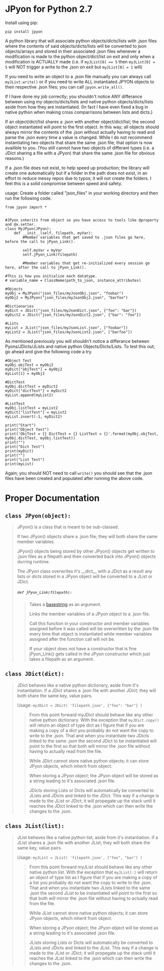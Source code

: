 # JPyon for Python 2.7

Install using pip:
```
pip install jpyon
```

A python library that will associate python objects/dicts/lists with .json files where the contents of said objects/dicts/lists will be converted to json objects/arrays and stored in their associated .json files whenever a modification is made to the python object/dict/list on exit and only when a modification is ACTUALLY made (i.e. if `myJList[0] == 5` then `myJList[0] = 5` will NOT trigger a write to the .json on exit but `myJList[0] = 1` will)

If you need to write an object to a .json file manually you can always call `myJList.write()` or if you need to write ALL instantiated JPYON objects to their respective .json files; you can call `jpyon.write_all()`.

If I have done my job correctly; you shouldn't notice ANY differance between using my objects/dicts/lists and native python objects/dicts/lists aside from how they are instantiated. (In fact I have even fixed a bug in native python when making cross comparrisons between lists and dicts.)

If an object/dict/list shares a .json with another object/dict/list; the second object instantiated will point to the first object. In this way; all objects should always mirror the contents of the .json without actually having to read and parse the .json every time a value is changed. While I do not recommend instantiating two objects that share the same .json file; that option is now availible to you. (You still cannot have two objects of differant types (i.e. a JDict sharing a file with a JPyon) that share the same .json file for obvious reasons.)

If a .json file does not exist, to help speed up production; the library will create one automatically but if a folder in the path does not exist, in an effort to reduce messy repos due to typos; it will not create the folders. I feel this is a solid compromise between speed and safety.

usage:
  Create a folder called "json_files" in your working directory and then run the following code.
```
from jpyon import *


#JPyon inherits from object so you have access to tools like @property and @x.setter.
class MyJPyon(JPyon):
    def __init__(self, filepath, myVar):
        #Member variables that get saved to .json files go here, before the call to jPyon_Link().
        
        self.myVar = myVar
        self.jPyon_Link(filepath)
        
        #Member variables that get re-initialized every session go here, after the call to jPyon_Link().
    
#This is how you initialize each datatype.
# variable_name = ClassName(path_to_json, instance_attributes)

#Objects
myObj = MyJPyon("json_files/myJsonObj.json", "foobar")
myObj2 = MyJPyon("json_files/myJsonObj2.json", "barfoo")

#Dictionaries
myDict = JDict("json_files/myJsonDict.json", {"foo": "bar"})
myDict2 = JDict("json_files/myJsonDict2.json", {"bar": "foo"})

#Lists
myList = JList("json_files/myJsonList.json", ["foobar"])
myList2 = JList("json_files/myJsonList2.json", ["barfoo"])
```
As mentioned previously you will shouldn't notice a differance between Pyons/JDicts/JLists and native python Objects/Dicts/Lists.
To test this out; go ahead and give the following code a try.
```
#Object Test
myObj.objTest = myObj2
myDict["objTest"] = myObj2
myList[1] = myObj2

#DictTest
myObj.dictTest = myDict2
myDict["dictTest"] = myDict2
myList.append(myList2)

#ListTest
myObj.listTest = myList2
myDict["listTest"] = myList2
myList.insert(-1, myDict2)

print("Start")
print("Object Test")
print('ObjTest = {} DictTest = {} ListTest = {}'.format(myObj.objTest, myObj.dictTest, myObj.listTest))
print("")
print("Dict Test")
print(myDict)
print("")
print("List Test")
print(myList)
```

Again; you should NOT need to call `write()` you should see that the .json files have been created and populated after running the above code.

# Proper Documentation

## `class JPyon(object):`

>JPyon() is a class that is meant to be sub-classed.
>
>If two JPyon() objects share a .json file; they will both share the same member variables.
>
>JPyon() objects being stored by other JPyon() objects get written to .json files as a filepath and then converted back into JPyon() objects durring runtime.
>
>The JPyon class overwrites it's \_\_dict\_\_ with a JDict as a result any lists or dicts stored in a JPyon object will be converted to a JList or JDict.
>
>##### `def jPyon_Link(filepath): `
>>Takes a [basestring](https://docs.python.org/2/library/functions.html#basestring) as an argument.
>>
>>Links the member variables of a JPyon object to a .json file.
>>
>>Call this function in your constructor and member variables assigned before it was called will be overwritten by
>>the .json file every time that object is instantiated while member variables assigned after the function call will not be.
>>
>>If your object does not have a constructor that is fine jPyon_Link() gets called in the JPyon constructor which just takes a filepath as an argument.


## `class JDict(dict):`

>JDict behaves like a native python dictionary, aside from it's instantiation.
>If a JDict shares a .json file with another JDict; they will both share the same key, value pairs.
> 
>Usage: `myJDict = JDict( 'filepath.json', {"foo": "bar"} )`
>>From this point forward myJDict should behave like any other native python dictionary. With the exception that `myJDict.copy()` will return an object of type dict as I figure that if you are making a copy of a dict you probably do not want the copy to write to the .json. That and when you instantiate two JDicts linked to the same .json the second JDict to be instantiated will point to the first so that both will mirror the .json file without having to actually read from the file.
>>    
>>While JDict cannot store native python objects; it can store JPyon objects, which inherit from object.
>>
>>When storing a JPyon object; the JPyon object will be stored as a string leading to it's associated .json file.
>>
>>JDicts storing Lists or Dicts will automatically be converted to JLists and JDicts and linked to the JDict. This way if a change is made to the JList or JDict; it will propegate up the stack until it reaches the JDict linked to the .json which can then write the changes to the .json.


## `class JList(list):`

>JList behaves like a native python list, aside from it's instantiation.
>if a JList shares a .json file with another JList; they will both share the same key, value pairs.
>
>Usage: `myJList = JList( 'filepath.json', ["foo", "bar"] )`
>>From this point forward myJList should behave like any other native python list. With the exception that `myJList[:]` will return an object of type list as I figure that if you are making a copy of a list you probably do not want the copy to write to the .json. That and when you instantiate two JLists linked to the same .json the second JList to be instantiated will point to the first so that both will mirror the .json file without having to actually read from the file.
>>
>>While JList cannot store native python objects; it can store JPyon objects, which inherit from object.
>>
>>When storing a JPyon object; the JPyon object will be stored as a string leading to it's associated .json file.
>>
>>JLists storing Lists or Dicts will automatically be converted to JLists and JDicts and linked to the JList. This way if a change is made to the JList or JDict; it will propegate up the stack until it reaches the JList linked to the .json which can then write the changes to the .json.
